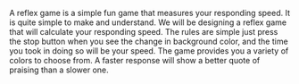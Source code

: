 A reflex game is a simple fun game that measures your responding speed. 
It is quite simple to make and understand. We will be designing a reflex game that will calculate your responding speed. 
The rules are simple just press the stop button when you see the change in background color, and the time you took in doing so will be your speed. 
The game provides you a variety of colors to choose from. 
A faster response will show a better quote of praising than a slower one.
